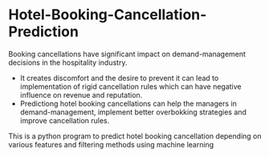 # Hotel-Booking-Cancellation-Prediction

Booking cancellations have significant impact on demand-management decisions in the hospitality industry.
* It creates discomfort and the desire to prevent it can lead to implementation of rigid cancellation rules which can have negative influence on revenue and reputation.
* Predictiong hotel booking cancellations can help the managers in demand-management, implement better overbokking strategies and improve cancellation rules.

This is  a python program to predict hotel booking cancellation depending on various features and filtering methods using machine learning

